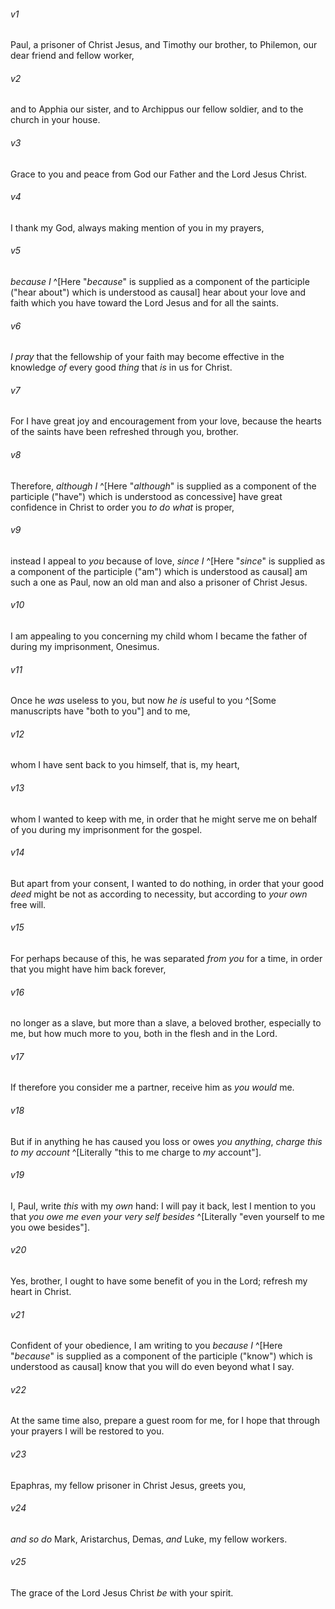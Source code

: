 ﻿---
aliases:
  - Philemon 1
---



###### v1
Paul, a prisoner of Christ Jesus, and Timothy our brother, to Philemon, our dear friend and fellow worker,

###### v2
and to Apphia our sister, and to Archippus our fellow soldier, and to the church in your house.

###### v3
Grace to you and peace from God our Father and the Lord Jesus Christ.

###### v4
I thank my God, always making mention of you in my prayers,

###### v5
_because I_ ^[Here "_because_" is supplied as a component of the participle ("hear about") which is understood as causal] hear about your love and faith which you have toward the Lord Jesus and for all the saints.

###### v6
_I pray_ that the fellowship of your faith may become effective in the knowledge _of_ every good _thing_ that _is_ in us for Christ.

###### v7
For I have great joy and encouragement from your love, because the hearts of the saints have been refreshed through you, brother.

###### v8
Therefore, _although I_ ^[Here "_although_" is supplied as a component of the participle ("have") which is understood as concessive] have great confidence in Christ to order you _to do what_ is proper,

###### v9
instead I appeal to _you_ because of love, _since I_ ^[Here "_since_" is supplied as a component of the participle ("am") which is understood as causal] am such a one as Paul, now an old man and also a prisoner of Christ Jesus.

###### v10
I am appealing to you concerning my child whom I became the father of during my imprisonment, Onesimus.

###### v11
Once he _was_ useless to you, but now _he is_ useful to you ^[Some manuscripts have "both to you"] and to me,

###### v12
whom I have sent back to you himself, that is, my heart,

###### v13
whom I wanted to keep with me, in order that he might serve me on behalf of you during my imprisonment for the gospel.

###### v14
But apart from your consent, I wanted to do nothing, in order that your good _deed_ might be not as according to necessity, but according to _your own_ free will.

###### v15
For perhaps because of this, he was separated _from you_ for a time, in order that you might have him back forever,

###### v16
no longer as a slave, but more than a slave, a beloved brother, especially to me, but how much more to you, both in the flesh and in the Lord.

###### v17
If therefore you consider me a partner, receive him as _you would_ me.

###### v18
But if in anything he has caused you loss or owes _you anything_, _charge this to my account_ ^[Literally "this to me charge to _my_ account"].

###### v19
I, Paul, write _this_ with my _own_ hand: I will pay it back, lest I mention to you that _you owe me even your very self besides_ ^[Literally "even yourself to me you owe besides"].

###### v20
Yes, brother, I ought to have some benefit of you in the Lord; refresh my heart in Christ.

###### v21
Confident of your obedience, I am writing to you _because I_ ^[Here "_because_" is supplied as a component of the participle ("know") which is understood as causal] know that you will do even beyond what I say.

###### v22
At the same time also, prepare a guest room for me, for I hope that through your prayers I will be restored to you.

###### v23
Epaphras, my fellow prisoner in Christ Jesus, greets you,

###### v24
_and so do_ Mark, Aristarchus, Demas, _and_ Luke, my fellow workers.

###### v25
The grace of the Lord Jesus Christ _be_ with your spirit.
